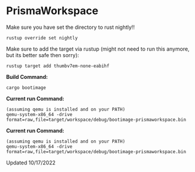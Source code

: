 # PrismaWorkspace

Make sure you have set the directory to rust nightly!!
```
rustup override set nightly
```

Make sure to add the target via rustup (might not need to run this anymore, but its better safe then sorry):
```
rustup target add thumbv7em-none-eabihf
```

**Build Command:**
```
cargo bootimage
```
**Current run Command:**
```
(assuming qemu is installed and on your PATH)
qemu-system-x86_64 -drive format=raw,file=target/workspace/debug/bootimage-prismaworkspace.bin
```

**Current run Command:**
```
(assuming qemu is installed and on your PATH)
qemu-system-x86_64 -drive format=raw,file=target/workspace/debug/bootimage-prismaworkspace.bin
```


Updated 10/17/2022

